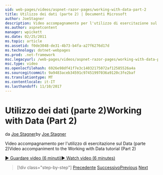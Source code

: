 ```yaml
---
uid: web-pages/videos/aspnet-razor-pages/working-with-data-part-2
title: Utilizzo dei dati (parte 2) | Documenti Microsoft
author: JoeStagner
description: Video accompagnamento per l'utilizzo di esercitazione sul Data (parte 2)
ms.author: aspnetcontent
manager: wpickett
ms.date: 02/25/2011
ms.topic: article
ms.assetid: f0de3048-de31-4b73-b4fa-a27f6276d17d
ms.technology: dotnet-webpages
ms.prod: .net-framework
msc.legacyurl: /web-pages/videos/aspnet-razor-pages/working-with-data-part-2
msc.type: video
ms.openlocfilehash: 6926e98df41f7e3c14032175072af12585526a4a
ms.sourcegitcommit: 9a9483aceb34591c97451997036a9120c3fe2baf
ms.translationtype: MT
ms.contentlocale: it-IT
ms.lasthandoff: 11/10/2017
---
```

<a name="working-with-data-part-2"></a><span data-ttu-id="44de2-103">Utilizzo dei dati (parte 2)</span><span class="sxs-lookup"><span data-stu-id="44de2-103">Working with Data (Part 2)</span></span>
====================
<span data-ttu-id="44de2-104">da [Joe Stagner](https://github.com/JoeStagner)</span><span class="sxs-lookup"><span data-stu-id="44de2-104">by [Joe Stagner](https://github.com/JoeStagner)</span></span>

<span data-ttu-id="44de2-105">Video accompagnamento per l'utilizzo di esercitazione sul Data (parte 2)</span><span class="sxs-lookup"><span data-stu-id="44de2-105">Video accompaniment to the Working with Data tutorial (Part 2)</span></span>

[<span data-ttu-id="44de2-106">&#9654; Guardare video (6 minuti)</span><span class="sxs-lookup"><span data-stu-id="44de2-106">&#9654; Watch video (6 minutes)</span></span>](https://channel9.msdn.com/Blogs/ASP-NET-Site-Videos/working-with-data-part-2)

>[!div class="step-by-step"]
<span data-ttu-id="44de2-107">[Precedente](working-with-data-part-1.md)
[Successivo](displaying-data-in-a-grid.md)</span><span class="sxs-lookup"><span data-stu-id="44de2-107">[Previous](working-with-data-part-1.md)
[Next](displaying-data-in-a-grid.md)</span></span>
